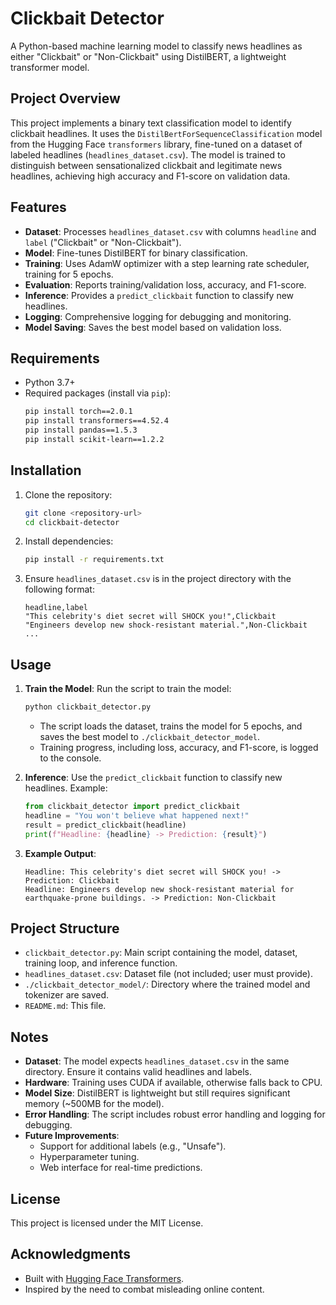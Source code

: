 # Clickbait Detector

A Python-based machine learning model to classify news headlines as either "Clickbait" or "Non-Clickbait" using DistilBERT, a lightweight transformer model.

## Project Overview

This project implements a binary text classification model to identify clickbait headlines. It uses the `DistilBertForSequenceClassification` model from the Hugging Face `transformers` library, fine-tuned on a dataset of labeled headlines (`headlines_dataset.csv`). The model is trained to distinguish between sensationalized clickbait and legitimate news headlines, achieving high accuracy and F1-score on validation data.

## Features

- **Dataset**: Processes `headlines_dataset.csv` with columns `headline` and `label` ("Clickbait" or "Non-Clickbait").
- **Model**: Fine-tunes DistilBERT for binary classification.
- **Training**: Uses AdamW optimizer with a step learning rate scheduler, training for 5 epochs.
- **Evaluation**: Reports training/validation loss, accuracy, and F1-score.
- **Inference**: Provides a `predict_clickbait` function to classify new headlines.
- **Logging**: Comprehensive logging for debugging and monitoring.
- **Model Saving**: Saves the best model based on validation loss.

## Requirements

- Python 3.7+
- Required packages (install via `pip`):
  ```bash
  pip install torch==2.0.1
  pip install transformers==4.52.4
  pip install pandas==1.5.3
  pip install scikit-learn==1.2.2
  ```

## Installation

1. Clone the repository:
   ```bash
   git clone <repository-url>
   cd clickbait-detector
   ```

2. Install dependencies:
   ```bash
   pip install -r requirements.txt
   ```

3. Ensure `headlines_dataset.csv` is in the project directory with the following format:
   ```csv
   headline,label
   "This celebrity's diet secret will SHOCK you!",Clickbait
   "Engineers develop new shock-resistant material.",Non-Clickbait
   ...
   ```

## Usage

1. **Train the Model**:
   Run the script to train the model:
   ```bash
   python clickbait_detector.py
   ```
   - The script loads the dataset, trains the model for 5 epochs, and saves the best model to `./clickbait_detector_model`.
   - Training progress, including loss, accuracy, and F1-score, is logged to the console.

2. **Inference**:
   Use the `predict_clickbait` function to classify new headlines. Example:
   ```python
   from clickbait_detector import predict_clickbait
   headline = "You won't believe what happened next!"
   result = predict_clickbait(headline)
   print(f"Headline: {headline} -> Prediction: {result}")
   ```

3. **Example Output**:
   ```plaintext
   Headline: This celebrity's diet secret will SHOCK you! -> Prediction: Clickbait
   Headline: Engineers develop new shock-resistant material for earthquake-prone buildings. -> Prediction: Non-Clickbait
   ```

## Project Structure

- `clickbait_detector.py`: Main script containing the model, dataset, training loop, and inference function.
- `headlines_dataset.csv`: Dataset file (not included; user must provide).
- `./clickbait_detector_model/`: Directory where the trained model and tokenizer are saved.
- `README.md`: This file.

## Notes

- **Dataset**: The model expects `headlines_dataset.csv` in the same directory. Ensure it contains valid headlines and labels.
- **Hardware**: Training uses CUDA if available, otherwise falls back to CPU.
- **Model Size**: DistilBERT is lightweight but still requires significant memory (~500MB for the model).
- **Error Handling**: The script includes robust error handling and logging for debugging.
- **Future Improvements**:
  - Support for additional labels (e.g., "Unsafe").
  - Hyperparameter tuning.
  - Web interface for real-time predictions.

## License

This project is licensed under the MIT License.

## Acknowledgments

- Built with [Hugging Face Transformers](https://huggingface.co/transformers).
- Inspired by the need to combat misleading online content.